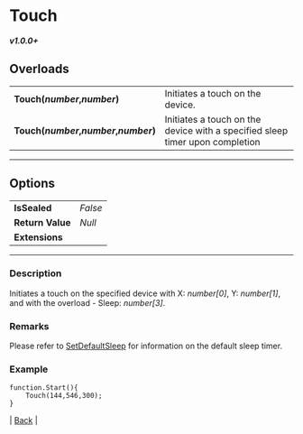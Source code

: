 # Touch
***v1.0.0+***
## Overloads
|   |    | 
| :--- | :--- | 
| **Touch(*number*,*number*)** | Initiates a touch on the device. | 
| **Touch(*number*,*number*,*number*)** | Initiates a touch on the device with a specified sleep timer upon completion | 

---

## Options
|   |   | 
| :--- | :--- | 
| **IsSealed** | *False* | 
| **Return Value** | *Null* |
| **Extensions** |  | [.For()](../Extensions.md#for) | 

---

### Description
Initiates a touch on the specified device with X: *number[0]*, Y: *number[1]*, and with the overload - Sleep: *number[3]*. 
### Remarks
Please refer to [SetDefaultSleep](SetDefaultSleep.md) for information on the default sleep timer.
### Example
```
function.Start(){
	Touch(144,546,300);
}
```



| [Back](README.md) |